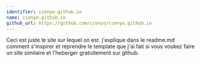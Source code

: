 ```yaml
---
identifier: ccenyo.github.io
name: ccenyo.github.io
github_url: https://github.com/ccenyo/ccenyo.github.io
---
```


Ceci est juste le site sur lequel on est. j'explique dans le readme.md comment s'inspirer et reprendre le template que j'ai fait si vous voukez faire un site similaire et l'heberger gratuitement sur github.